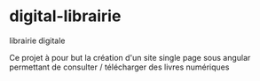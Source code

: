 # digital-librairie
librairie digitale

Ce projet à pour but la création d'un site single page sous angular permettant de consulter / télécharger des livres numériques
